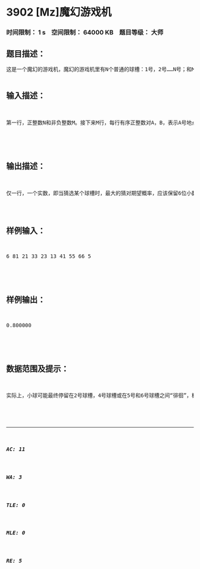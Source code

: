 # 3902 [Mz]魔幻游戏机   
### 时间限制： 1 s&nbsp;&nbsp;&nbsp;&nbsp;空间限制： 64000 KB&nbsp;&nbsp;&nbsp;&nbsp;题目等级： 大师  
## 题目描述：  

<pre>
这是一个魔幻的游戏机，魔幻的游戏机里有N个普通的球槽：1号，2号……N号；和M个魔幻的单向轨道Ai---Bi，表示小球可以从Ai号球槽滚动到Bi号球槽，但不可以按这条魔幻的单向轨道滚回来。可能存在这样的情况，小球从某个球槽开始滚动，通过若干次魔幻的单向轨道，又回到了原先的球槽，很显然这不满足能量守恒定律，这就是单向轨道以及游戏机的魔幻所在了。当小球处在x号球槽时，设有k条单向轨道：x---yi，0<i<=k，那么小球会绝对随机地从x号球槽滚向某个yi号球槽，即滚到任一球槽的概率是1/k。如果k=0，那么小球只能停留在原地x号球槽不动。初始，小球在1号球槽，最后停留在了某个球槽，显然具体会留在哪个球槽的可能性不是唯一的。作为一台魔幻的游戏机，作为一个游戏，你需要猜测最后小球所停留的球槽具体是哪个，你当然会选择一个概率最大的球槽，你想知道你猜对的期望概率是多大。  

</pre>
  
  
## 输入描述：  

<pre>
第一行，正整数N和非负整数M。接下来M行，每行有序正整数对A，B，表示A号地点到B号地点有一条单向魔幻轨道。如果把这些信息看作图，即球槽看做点，轨道看做有向边，那么数据保证不会有重边和自环。另外保证小球有停留的可能性。  

</pre>
  
  
## 输出描述：  

<pre>
仅一行，一个实数，即当猜选某个球槽时，最大的猜对期望概率，应该保留6位小数。不需要输出猜哪个球槽时有最大的猜对期望概率。
</pre>
  
  
## 样例输入：  

<pre>
6 81 21 33 23 13 41 55 66 5  

</pre>
  
  
## 样例输出：  

<pre>
0.800000  

</pre>
  
  
## 数据范围及提示：  

<pre>
实际上，小球可能最终停留在2号球槽，4号球槽或在5号和6号球槽之间“徘徊”，概率比是4:1:3。但是，由于已知小球已经停留在某个球槽，故猜选2号球槽时猜对的期望概率最大，为4/(4+1)=0.8。1<=N<=45，1<=A<=N，1<=B<=N。  

</pre>
  
  
***  

##### AC: 11  
##### WA: 3  
##### TLE: 0  
##### MLE: 0  
##### RE: 5  
